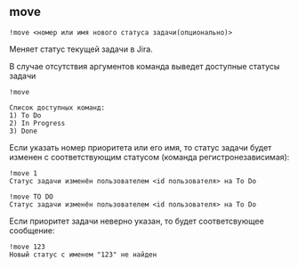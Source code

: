 ## move

`!move <номер или имя нового статуса задачи(опционально)>`

Меняет статус текущей задачи в Jira.

В случае отсутствия аргументов команда выведет доступные статусы задачи

```
!move

Список доступных команд:
1) To Do
2) In Progress
3) Done
```

Если указать номер приоритета или его имя, то статус задачи будет изменен с соответствующим статусом (команда регистронезависимая):

```
!move 1
Статус задачи изменён пользователем <id пользователя> на To Do
```

```
!move TO DO
Статус задачи изменён пользователем <id пользователя> на To Do
```

Если приоритет задачи неверно указан, то будет соответсвующее сообщение:

```
!move 123
Новый статус с именем "123" не найден
```
